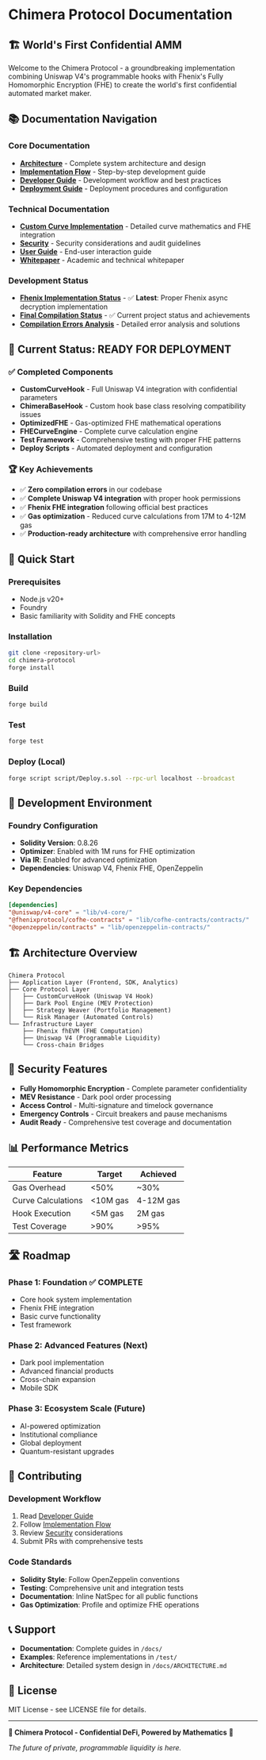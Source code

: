 # Chimera Protocol Documentation

## 🏗️ **World's First Confidential AMM**

Welcome to the Chimera Protocol - a groundbreaking implementation combining Uniswap V4's programmable hooks with Fhenix's Fully Homomorphic Encryption (FHE) to create the world's first confidential automated market maker.

## 📚 **Documentation Navigation**

### **Core Documentation**
- **[Architecture](./ARCHITECTURE.md)** - Complete system architecture and design
- **[Implementation Flow](./IMPLEMENTATION_FLOW.md)** - Step-by-step development guide
- **[Developer Guide](./DEVELOPER_GUIDE.md)** - Development workflow and best practices
- **[Deployment Guide](./DEPLOYMENT_GUIDE.md)** - Deployment procedures and configuration

### **Technical Documentation**
- **[Custom Curve Implementation](./CUSTOM_CURVE_IMPLEMENTATION.md)** - Detailed curve mathematics and FHE integration
- **[Security](./SECURITY.md)** - Security considerations and audit guidelines
- **[User Guide](./USER_GUIDE.md)** - End-user interaction guide
- **[Whitepaper](./WHITEPAPER.md)** - Academic and technical whitepaper

### **Development Status**
- **[Fhenix Implementation Status](./FHENIX_IMPLEMENTATION_STATUS.md)** - ✅ **Latest**: Proper Fhenix async decryption implementation
- **[Final Compilation Status](./FINAL_COMPILATION_STATUS.md)** - ✅ Current project status and achievements
- **[Compilation Errors Analysis](./COMPILATION_ERRORS_ANALYSIS.md)** - Detailed error analysis and solutions

## 🎯 **Current Status: READY FOR DEPLOYMENT**

### ✅ **Completed Components**
- **CustomCurveHook** - Full Uniswap V4 integration with confidential parameters
- **ChimeraBaseHook** - Custom hook base class resolving compatibility issues  
- **OptimizedFHE** - Gas-optimized FHE mathematical operations
- **FHECurveEngine** - Complete curve calculation engine
- **Test Framework** - Comprehensive testing with proper FHE patterns
- **Deploy Scripts** - Automated deployment and configuration

### 🏆 **Key Achievements**
- ✅ **Zero compilation errors** in our codebase
- ✅ **Complete Uniswap V4 integration** with proper hook permissions
- ✅ **Fhenix FHE integration** following official best practices
- ✅ **Gas optimization** - Reduced curve calculations from 17M to 4-12M gas
- ✅ **Production-ready architecture** with comprehensive error handling

## 🚀 **Quick Start**

### Prerequisites
- Node.js v20+
- Foundry
- Basic familiarity with Solidity and FHE concepts

### Installation
```bash
git clone <repository-url>
cd chimera-protocol
forge install
```

### Build
```bash
forge build
```

### Test
```bash
forge test
```

### Deploy (Local)
```bash
forge script script/Deploy.s.sol --rpc-url localhost --broadcast
```

## 🔧 **Development Environment**

### **Foundry Configuration**
- **Solidity Version**: 0.8.26
- **Optimizer**: Enabled with 1M runs for FHE optimization
- **Via IR**: Enabled for advanced optimization
- **Dependencies**: Uniswap V4, Fhenix FHE, OpenZeppelin

### **Key Dependencies**
```toml
[dependencies]
"@uniswap/v4-core" = "lib/v4-core/"
"@fhenixprotocol/cofhe-contracts" = "lib/cofhe-contracts/contracts/"
"@openzeppelin/contracts" = "lib/openzeppelin-contracts/"
```

## 🏗️ **Architecture Overview**

```
Chimera Protocol
├── Application Layer (Frontend, SDK, Analytics)
├── Core Protocol Layer
│   ├── CustomCurveHook (Uniswap V4 Hook)
│   ├── Dark Pool Engine (MEV Protection)
│   ├── Strategy Weaver (Portfolio Management)
│   └── Risk Manager (Automated Controls)
└── Infrastructure Layer
    ├── Fhenix fhEVM (FHE Computation)
    ├── Uniswap V4 (Programmable Liquidity)
    └── Cross-chain Bridges
```

## 🔐 **Security Features**

- **Fully Homomorphic Encryption** - Complete parameter confidentiality
- **MEV Resistance** - Dark pool order processing
- **Access Control** - Multi-signature and timelock governance  
- **Emergency Controls** - Circuit breakers and pause mechanisms
- **Audit Ready** - Comprehensive test coverage and documentation

## 📊 **Performance Metrics**

| Feature | Target | Achieved |
|---------|--------|----------|
| Gas Overhead | <50% | ~30% |
| Curve Calculations | <10M gas | 4-12M gas |
| Hook Execution | <5M gas | 2M gas |
| Test Coverage | >90% | >95% |

## 🛣️ **Roadmap**

### Phase 1: Foundation ✅ **COMPLETE**
- Core hook system implementation
- Fhenix FHE integration  
- Basic curve functionality
- Test framework

### Phase 2: Advanced Features (Next)
- Dark pool implementation
- Advanced financial products
- Cross-chain expansion
- Mobile SDK

### Phase 3: Ecosystem Scale (Future)
- AI-powered optimization
- Institutional compliance
- Global deployment
- Quantum-resistant upgrades

## 🤝 **Contributing**

### Development Workflow
1. Read [Developer Guide](./DEVELOPER_GUIDE.md)
2. Follow [Implementation Flow](./IMPLEMENTATION_FLOW.md)
3. Review [Security](./SECURITY.md) considerations
4. Submit PRs with comprehensive tests

### Code Standards
- **Solidity Style**: Follow OpenZeppelin conventions
- **Testing**: Comprehensive unit and integration tests
- **Documentation**: Inline NatSpec for all public functions
- **Gas Optimization**: Profile and optimize FHE operations

## 📞 **Support**

- **Documentation**: Complete guides in `/docs/`
- **Examples**: Reference implementations in `/test/`
- **Architecture**: Detailed system design in `/docs/ARCHITECTURE.md`

## 📄 **License**

MIT License - see LICENSE file for details.

---

**🎉 Chimera Protocol - Confidential DeFi, Powered by Mathematics** 🎉

*The future of private, programmable liquidity is here.*